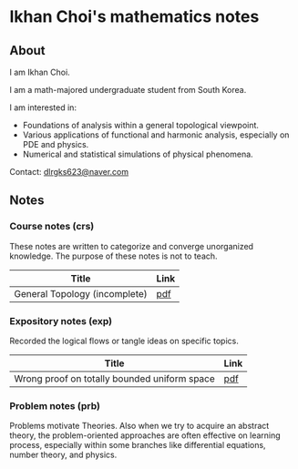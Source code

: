 # Ikhan Choi's mathematics notes

## About

I am Ikhan Choi.

I am a math-majored undergraduate student from South Korea.

I am interested in:
 * Foundations of analysis within a general topological viewpoint.
 * Various applications of functional and harmonic analysis, especially on PDE and physics.
 * Numerical and statistical simulations of physical phenomena.

Contact: dlrgks623@naver.com

## Notes


### Course notes (crs)
These notes are written to categorize and converge unorganized knowledge.
The purpose of these notes is not to teach.

| Title                         | Link | 
|-------------------------------|------|
| General Topology (incomplete) | [pdf](https://github.com/ikhanchoi/mathnotes/raw/master/crs/general%20topology/general%20topology.pdf) |

### Expository notes (exp)
Recorded the logical flows or tangle ideas on specific topics.

| Title                                               | Link |
|-----------------------------------------------------|------|
| Wrong proof on totally bounded uniform space        | [pdf](https://github.com/ikhanchoi/mathnotes/raw/master/exp/wrong%20proof%20on%20totally%20bounded%20uniform%20space/wrong%20proof%20on%20totally%20bounded%20uniform%20space.pdf) |

### Problem notes (prb)
Problems motivate Theories.
Also when we try to acquire an abstract theory, the problem-oriented approaches are often effective on learning process, especially within some branches like differential equations, number theory, and physics.

